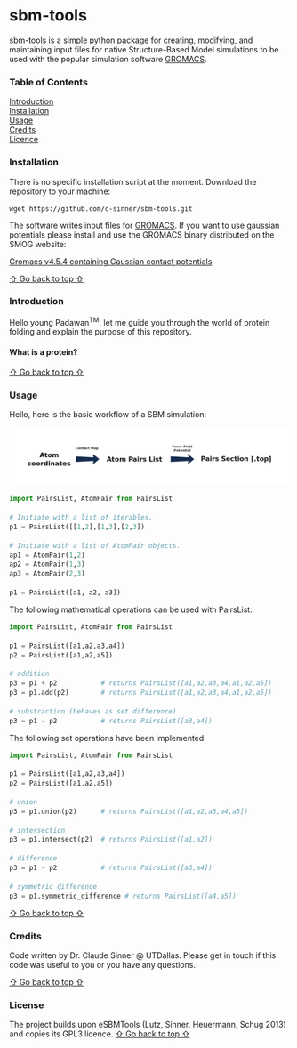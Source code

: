 # sbm-tools

sbm-tools is a simple python package for creating, modifying, and maintaining input files for native Structure-Based Model simulations to be used with the popular simulation software [GROMACS](http://www.gromacs.org/).

<a name="top"></a>  
### Table of Contents
[Introduction](#introduction)  
[Installation](#installation)  
[Usage](#usage)  
[Credits](#credits)  
[Licence](#license)  


<a name="installation"></a>  
### Installation

There is no specific installation script at the moment. Download the repository to your machine:

```shell script
wget https://github.com/c-sinner/sbm-tools.git
```

The software writes input files for [GROMACS](http://www.gromacs.org/). If you want to use gaussian potentials please install and use the GROMACS binary distributed on the SMOG website:

[Gromacs v4.5.4 containing Gaussian contact potentials](http://smog-server.org/SBMextension.html#gauss)

[⇧ Go back to top ⇧](#top) 
<a name="introduction"></a>  
### Introduction

Hello young Padawan<sup>TM</sup>, let me guide you through the world of protein folding and explain the purpose of this repository.

#### What is a protein?

[⇧ Go back to top ⇧](#top) 
<a name="usage"></a>  
### Usage


Hello, here is the basic workflow of a SBM simulation:

![Atom coordinates -> contact Map -> Atom Pairs List -> Force Field Potential -> Pairs Section](workflow-simple.png?raw=true "workflow")

```python
import PairsList, AtomPair from PairsList

# Initiate with a list of iterables.
p1 = PairsList([[1,2],[1,3],[2,3])

# Initiate with a list of AtomPair objects.
ap1 = AtomPair(1,2)
ap2 = AtomPair(1,3)
ap3 = AtomPair(2,3)

p1 = PairsList([a1, a2, a3])

```

The following mathematical operations can be used with PairsList:

```python
import PairsList, AtomPair from PairsList

p1 = PairsList([a1,a2,a3,a4])
p2 = PairsList([a1,a2,a5])

# addition
p3 = p1 + p2           # returns PairsList([a1,a2,a3,a4,a1,a2,a5])
p3 = p1.add(p2)        # returns PairsList([a1,a2,a3,a4,a1,a2,a5])

# substraction (behaves as set difference)
p3 = p1 - p2           # returns PairsList([a3,a4])

```

The following set operations have been implemented:

```python
import PairsList, AtomPair from PairsList

p1 = PairsList([a1,a2,a3,a4])
p2 = PairsList([a1,a2,a5])

# union
p3 = p1.union(p2)      # returns PairsList([a1,a2,a3,a4,a5])

# intersection
p3 = p1.intersect(p2)  # returns PairsList([a1,a2])

# difference
p3 = p1 - p2           # returns PairsList([a3,a4])

# symmetric difference
p3 = p1.symmetric_difference # returns PairsList([a4,a5])

```

[⇧ Go back to top ⇧](#top) 
<a name="credits"></a>  
### Credits
Code written by Dr. Claude Sinner @ UTDallas. Please get in touch if this code was useful to you or you have any questions.

[⇧ Go back to top ⇧](#top) 
<a name="license"></a>  
### License

The project builds upon eSBMTools (Lutz, Sinner, Heuermann, Schug 2013) and copies its GPL3 licence.
[⇧ Go back to top ⇧](#top) 

